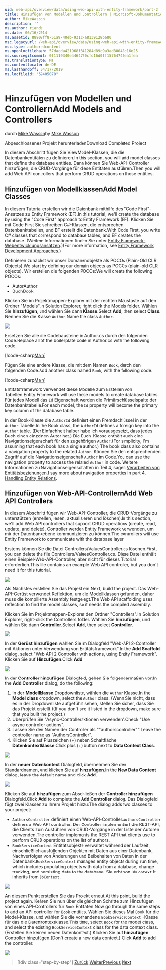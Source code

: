 ```yaml
---
uid: web-api/overview/data/using-web-api-with-entity-framework/part-2
title: Hinzufügen von Modellen und Controllern | Microsoft-Dokumentation
author: MikeWasson
description: ''
ms.author: riande
ms.date: 06/16/2014
ms.assetid: 88908ff8-51a9-40eb-931c-a8139128b680
msc.legacyurl: /web-api/overview/data/using-web-api-with-entity-framework/part-2
msc.type: authoredcontent
ms.openlocfilehash: 57dacda421968f341284d89c9a3ad80040c16e25
ms.sourcegitcommit: 0f1119340e4464720cfd16d0ff15764746ea1fea
ms.translationtype: MT
ms.contentlocale: de-DE
ms.lasthandoff: 04/17/2019
ms.locfileid: "59405078"
---
```

# <a name="add-models-and-controllers"></a><span data-ttu-id="5a233-102">Hinzufügen von Modellen und Controllern</span><span class="sxs-lookup"><span data-stu-id="5a233-102">Add Models and Controllers</span></span>

<span data-ttu-id="5a233-103">durch [Mike Wasson](https://github.com/MikeWasson)</span><span class="sxs-lookup"><span data-stu-id="5a233-103">by [Mike Wasson](https://github.com/MikeWasson)</span></span>

[<span data-ttu-id="5a233-104">Abgeschlossenes Projekt herunterladen</span><span class="sxs-lookup"><span data-stu-id="5a233-104">Download Completed Project</span></span>](https://github.com/MikeWasson/BookService)

<span data-ttu-id="5a233-105">In diesem Abschnitt fügen Sie ViewModel-Klassen, die die Datenbankentitäten zu definieren.</span><span class="sxs-lookup"><span data-stu-id="5a233-105">In this section, you will add model classes that define the database entities.</span></span> <span data-ttu-id="5a233-106">Dann können Sie Web-API-Controller hinzufügen, die CRUD-Vorgänge für diese Entitäten ausführen.</span><span class="sxs-lookup"><span data-stu-id="5a233-106">Then you will add Web API controllers that perform CRUD operations on those entities.</span></span>

## <a name="add-model-classes"></a><span data-ttu-id="5a233-107">Hinzufügen von Modellklassen</span><span class="sxs-lookup"><span data-stu-id="5a233-107">Add Model Classes</span></span>

<span data-ttu-id="5a233-108">In diesem Tutorial erstellen wir die Datenbank mithilfe des "Code First"-Ansatzes zu Entity Framework (EF).</span><span class="sxs-lookup"><span data-stu-id="5a233-108">In this tutorial, we'll create the database by using the "Code First" approach to Entity Framework (EF).</span></span> <span data-ttu-id="5a233-109">Klicken Sie mit Code First Sie schreiben C#-Klassen, die entsprechen, Datenbanktabellen, und EF erstellt die Datenbank.</span><span class="sxs-lookup"><span data-stu-id="5a233-109">With Code First, you write C# classes that correspond to database tables, and EF creates the database.</span></span> <span data-ttu-id="5a233-110">(Weitere Informationen finden Sie unter [Entity Framework-Webentwicklungsansätzen](https://msdn.microsoft.com/library/ms178359%28v=vs.110%29.aspx#dbfmfcf).)</span><span class="sxs-lookup"><span data-stu-id="5a233-110">(For more information, see [Entity Framework Development Approaches](https://msdn.microsoft.com/library/ms178359%28v=vs.110%29.aspx#dbfmfcf).)</span></span>

<span data-ttu-id="5a233-111">Definieren zunächst wir unser Domänenobjekte als POCOs (Plain-Old CLR Objects).</span><span class="sxs-lookup"><span data-stu-id="5a233-111">We start by defining our domain objects as POCOs (plain-old CLR objects).</span></span> <span data-ttu-id="5a233-112">Wir erstellen die folgenden POCOs:</span><span class="sxs-lookup"><span data-stu-id="5a233-112">We will create the following POCOs:</span></span>

- <span data-ttu-id="5a233-113">Autor</span><span class="sxs-lookup"><span data-stu-id="5a233-113">Author</span></span>
- <span data-ttu-id="5a233-114">Buch</span><span class="sxs-lookup"><span data-stu-id="5a233-114">Book</span></span>

<span data-ttu-id="5a233-115">Klicken Sie im Projektmappen-Explorer mit der rechten Maustaste auf den Ordner "Models".</span><span class="sxs-lookup"><span data-stu-id="5a233-115">In Solution Explorer, right click the Models folder.</span></span> <span data-ttu-id="5a233-116">Wählen Sie **hinzufügen**, und wählen Sie dann **Klasse**.</span><span class="sxs-lookup"><span data-stu-id="5a233-116">Select **Add**, then select **Class**.</span></span> <span data-ttu-id="5a233-117">Nennen Sie die Klasse `Author`.</span><span class="sxs-lookup"><span data-stu-id="5a233-117">Name the class `Author`.</span></span>

![](part-2/_static/image1.png)

<span data-ttu-id="5a233-118">Ersetzen Sie alle die Codebausteine in Author.cs durch den folgenden Code.</span><span class="sxs-lookup"><span data-stu-id="5a233-118">Replace all of the boilerplate code in Author.cs with the following code.</span></span>

[!code-csharp[Main](part-2/samples/sample1.cs)]

<span data-ttu-id="5a233-119">Fügen Sie eine andere Klasse, die mit dem Namen `Book`, durch den folgenden Code.</span><span class="sxs-lookup"><span data-stu-id="5a233-119">Add another class named `Book`, with the following code.</span></span>

[!code-csharp[Main](part-2/samples/sample2.cs)]

<span data-ttu-id="5a233-120">Entitätsframework verwendet diese Modelle zum Erstellen von Tabellen.</span><span class="sxs-lookup"><span data-stu-id="5a233-120">Entity Framework will use these models to create database tables.</span></span> <span data-ttu-id="5a233-121">Für jedes Modell das `Id` Eigenschaft werden die Primärschlüsselspalte der Datenbanktabelle.</span><span class="sxs-lookup"><span data-stu-id="5a233-121">For each model, the `Id` property will become the primary key column of the database table.</span></span>

<span data-ttu-id="5a233-122">In der Book-Klasse die `AuthorId` definiert einen Fremdschlüssel in der `Author` Tabelle.</span><span class="sxs-lookup"><span data-stu-id="5a233-122">In the Book class, the `AuthorId` defines a foreign key into the `Author` table.</span></span> <span data-ttu-id="5a233-123">(Der Einfachheit halber habe ich vorausgesetzt, dass jedes Buch einen einzelnen Autor hat.) Die Buch-Klasse enthält auch eine Navigationseigenschaft für den zugehörigen `Author`.</span><span class="sxs-lookup"><span data-stu-id="5a233-123">(For simplicity, I'm assuming that each book has a single author.) The book class also contains a navigation property to the related `Author`.</span></span> <span data-ttu-id="5a233-124">Können Sie den entsprechenden Zugriff auf die Navigationseigenschaft `Author` im Code.</span><span class="sxs-lookup"><span data-stu-id="5a233-124">You can use the navigation property to access the related `Author` in code.</span></span> <span data-ttu-id="5a233-125">Weitere Informationen zu Navigationseigenschaften in Teil 4, sagen [Verarbeiten von Entitätsbeziehungen](part-4.md).</span><span class="sxs-lookup"><span data-stu-id="5a233-125">I say more about navigation properties in part 4, [Handling Entity Relations](part-4.md).</span></span>

## <a name="add-web-api-controllers"></a><span data-ttu-id="5a233-126">Hinzufügen von Web-API-Controllern</span><span class="sxs-lookup"><span data-stu-id="5a233-126">Add Web API Controllers</span></span>

<span data-ttu-id="5a233-127">In diesem Abschnitt fügen wir Web-API-Controller, die CRUD-Vorgänge zu unterstützen (erstellen, lesen, aktualisieren und löschen).</span><span class="sxs-lookup"><span data-stu-id="5a233-127">In this section, we'll add Web API controllers that support CRUD operations (create, read, update, and delete).</span></span> <span data-ttu-id="5a233-128">Controller werden Entity Framework verwenden, um mit der Datenbankebene kommunizieren zu können.</span><span class="sxs-lookup"><span data-stu-id="5a233-128">The controllers will use Entity Framework to communicate with the database layer.</span></span>

<span data-ttu-id="5a233-129">Erstens können Sie die Datei Controllers/ValuesController.cs löschen.</span><span class="sxs-lookup"><span data-stu-id="5a233-129">First, you can delete the file Controllers/ValuesController.cs.</span></span> <span data-ttu-id="5a233-130">Diese Datei enthält einen Beispiel-Web-API-Controller, aber nicht für dieses Tutorial erforderlich.</span><span class="sxs-lookup"><span data-stu-id="5a233-130">This file contains an example Web API controller, but you don't need it for this tutorial.</span></span>

![](part-2/_static/image2.png)

<span data-ttu-id="5a233-131">Als Nächstes erstellen Sie das Projekt ein.</span><span class="sxs-lookup"><span data-stu-id="5a233-131">Next, build the project.</span></span> <span data-ttu-id="5a233-132">Das Web-API-Gerüst verwendet Reflektion, um die Modellklassen gefunden, daher muss die kompilierte Assembly festgelegt.</span><span class="sxs-lookup"><span data-stu-id="5a233-132">The Web API scaffolding uses reflection to find the model classes, so it needs the compiled assembly.</span></span>

<span data-ttu-id="5a233-133">Klicken Sie im Projektmappen-Explorer den Ordner "Controllers".</span><span class="sxs-lookup"><span data-stu-id="5a233-133">In Solution Explorer, right-click the Controllers folder.</span></span> <span data-ttu-id="5a233-134">Wählen Sie **hinzufügen**, und wählen Sie dann **Controller**.</span><span class="sxs-lookup"><span data-stu-id="5a233-134">Select **Add**, then select **Controller**.</span></span>

![](part-2/_static/image3.png)

<span data-ttu-id="5a233-135">In der **Gerüst hinzufügen** wählen Sie im Dialogfeld "Web-API 2-Controller mit Aktionen unter Verwendung von Entitätsframework".</span><span class="sxs-lookup"><span data-stu-id="5a233-135">In the **Add Scaffold** dialog, select "Web API 2 Controller with actions, using Entity Framework".</span></span> <span data-ttu-id="5a233-136">Klicken Sie auf **Hinzufügen**.</span><span class="sxs-lookup"><span data-stu-id="5a233-136">Click **Add**.</span></span>

![](part-2/_static/image4.png)

<span data-ttu-id="5a233-137">In der **Controller hinzufügen** Dialogfeld, gehen Sie folgendermaßen vor:</span><span class="sxs-lookup"><span data-stu-id="5a233-137">In the **Add Controller** dialog, do the following:</span></span>

1. <span data-ttu-id="5a233-138">In der **Modellklasse** Dropdownliste, wählen die `Author` Klasse.</span><span class="sxs-lookup"><span data-stu-id="5a233-138">In the **Model class** dropdown, select the `Author` class.</span></span> <span data-ttu-id="5a233-139">(Wenn Sie nicht, dass es in der Dropdownliste aufgeführt sehen, stellen Sie sicher, dass Sie das Projekt erstellt.)</span><span class="sxs-lookup"><span data-stu-id="5a233-139">(If you don't see it listed in the dropdown, make sure that you built the project.)</span></span>
2. <span data-ttu-id="5a233-140">Überprüfen Sie "Async-Controlleraktionen verwenden".</span><span class="sxs-lookup"><span data-stu-id="5a233-140">Check "Use async controller actions".</span></span>
3. <span data-ttu-id="5a233-141">Lassen Sie den Namen der Controller als &quot;"authorscontroller"&quot;.</span><span class="sxs-lookup"><span data-stu-id="5a233-141">Leave the controller name as &quot;AuthorsController&quot;.</span></span>
4. <span data-ttu-id="5a233-142">Klicken Sie auf Pluszeichen (+) neben Schaltfläche **Datenkontextklasse**.</span><span class="sxs-lookup"><span data-stu-id="5a233-142">Click plus (+) button next to **Data Context Class**.</span></span>

![](part-2/_static/image5.png)

<span data-ttu-id="5a233-143">In der **neuer Datenkontext** Dialogfeld, übernehmen Sie den Standardnamen, und klicken Sie auf **hinzufügen**.</span><span class="sxs-lookup"><span data-stu-id="5a233-143">In the **New Data Context** dialog, leave the default name and click **Add**.</span></span>

![](part-2/_static/image6.png)

<span data-ttu-id="5a233-144">Klicken Sie auf **hinzufügen** zum Abschließen der **Controller hinzufügen** Dialogfeld.</span><span class="sxs-lookup"><span data-stu-id="5a233-144">Click **Add** to complete the **Add Controller** dialog.</span></span> <span data-ttu-id="5a233-145">Das Dialogfeld fügt zwei Klassen zu Ihrem Projekt hinzu:</span><span class="sxs-lookup"><span data-stu-id="5a233-145">The dialog adds two classes to your project:</span></span>

- <span data-ttu-id="5a233-146">`AuthorsController` definiert einen Web-API-Controller.</span><span class="sxs-lookup"><span data-stu-id="5a233-146">`AuthorsController` defines a Web API controller.</span></span> <span data-ttu-id="5a233-147">Der Controller implementiert die REST-API, die Clients zum Ausführen von CRUD-Vorgänge in der Liste der Autoren verwenden.</span><span class="sxs-lookup"><span data-stu-id="5a233-147">The controller implements the REST API that clients use to perform CRUD operations on the list of authors.</span></span>
- <span data-ttu-id="5a233-148">`BookServiceContext` Entitätsobjekte verwaltet während der Laufzeit, einschließlich ausfüllenden Objekten mit Daten aus einer Datenbank, Nachverfolgen von Änderungen und Beibehalten von Daten in der Datenbank.</span><span class="sxs-lookup"><span data-stu-id="5a233-148">`BookServiceContext` manages entity objects during run time, which includes populating objects with data from a database, change tracking, and persisting data to the database.</span></span> <span data-ttu-id="5a233-149">Sie erbt von `DbContext`.</span><span class="sxs-lookup"><span data-stu-id="5a233-149">It inherits from `DbContext`.</span></span>

![](part-2/_static/image7.png)

<span data-ttu-id="5a233-150">An diesem Punkt erstellen Sie das Projekt erneut.</span><span class="sxs-lookup"><span data-stu-id="5a233-150">At this point, build the project again.</span></span> <span data-ttu-id="5a233-151">Kehren Sie nun über die gleichen Schritte zum Hinzufügen von eines API-Controllers für `Book` Entitäten.</span><span class="sxs-lookup"><span data-stu-id="5a233-151">Now go through the same steps to add an API controller for `Book` entities.</span></span> <span data-ttu-id="5a233-152">Wählen Sie dieses Mal `Book` für die Model-Klasse, und wählen Sie die vorhandene `BookServiceContext` -Klasse für das die Datenkontextklasse.</span><span class="sxs-lookup"><span data-stu-id="5a233-152">This time, select `Book` for the model class, and select the existing `BookServiceContext` class for the data context class.</span></span> <span data-ttu-id="5a233-153">(Erstellen Sie keinen neuen Datenkontext.) Klicken Sie auf **hinzufügen** Controller hinzufügen.</span><span class="sxs-lookup"><span data-stu-id="5a233-153">(Don't create a new data context.) Click **Add** to add the controller.</span></span>

![](part-2/_static/image8.png)

> [!div class="step-by-step"]
> <span data-ttu-id="5a233-154">[Zurück](part-1.md)
> [Weiter](part-3.md)</span><span class="sxs-lookup"><span data-stu-id="5a233-154">[Previous](part-1.md)
[Next](part-3.md)</span></span>
